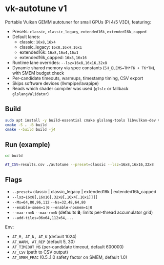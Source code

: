 # vk-autotune v1

Portable Vulkan GEMM autotuner for small GPUs (Pi 4/5 V3D), featuring:
- Presets: `classic`, `classic_legacy`, `extended16k`, `extended16k_capped`
- Default lanes:
  - classic: `16x8,16x4`
  - classic_legacy: `16x8,16x4,16x1`
  - extended16k: `16x8,16x4,16x1`
  - extended16k_capped: `16x8,16x16`
- Runtime lane overrides: `--lsz=16x8,16x16,32x8`
- Dynamic shared memory via spec constants (`SH_ELEMS=TM*TK + TK*TN`), with SMEM budget check
- Per-candidate timeouts, warmups, timestamp timing, CSV export
- Skips software devices (llvmpipe/lavapipe)
- Reads which shader compiler was used (`glslc` or fallback `glslangValidator`)

## Build
```bash
sudo apt install -y build-essential cmake glslang-tools libvulkan-dev vulkan-tools
cmake -S . -B build
cmake --build build -j4
```

## Run (example)
```bash
cd build

AT_CSV=results.csv ./autotune --preset=classic --lsz=16x8,16x16,32x8
```

## Flags
- `--preset=` classic | classic_legacy | extended16k | extended16k_capped
- `--lsz=16x8[,16x16[,32x8[,16x4[,16x1]]]]`
- `--Ms=64,80,96,112`  `--Ns=32,48,64,80`
- `--enable-smem=1|0`  `--enable-nosmem=1|0`
- `--max-rn=N` `--max-rm=N`  (defaults **8**; limits per-thread accumulator grid)
- `--add-tiles=96x64,112x64,...`

Env:
- `AT_M, AT_N, AT_K` (default 1024)
- `AT_WARM, AT_REP` (default 5, 30)
- `AT_TIMEOUT_MS` (per-candidate timeout, default 600000)
- `AT_CSV` (path to CSV output)
- `AT_SMEM_FRAC` (0.5..1.0 safety factor on SMEM, default 1.0)
